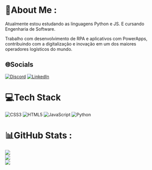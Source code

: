 # 💫About Me :

Atualmente estou estudando as linguagens Python e JS. E cursando Engenharia de Software.

Trabalho com desenvolvimento de RPA e aplicativos com PowerApps,
contribuindo com a digitalização e inovação em um dos maiores operadores logísticos do mundo.



## 🌐Socials
[![Discord](https://img.shields.io/badge/Discord-%237289DA.svg?logo=discord&logoColor=white)](htttps://discord.gg/rochamarcs#9856) [![LinkedIn](https://img.shields.io/badge/LinkedIn-%230077B5.svg?logo=linkedin&logoColor=white)](https://linkedin.com/in/https://www.linkedin.com/in/rocha-marcos/) 

# 💻Tech Stack
![CSS3](https://img.shields.io/badge/css3-%231572B6.svg?style=for-the-badge&logo=css3&logoColor=white) ![HTML5](https://img.shields.io/badge/html5-%23E34F26.svg?style=for-the-badge&logo=html5&logoColor=white) ![JavaScript](https://img.shields.io/badge/javascript-%23323330.svg?style=for-the-badge&logo=javascript&logoColor=%23F7DF1E)  ![Python](https://img.shields.io/badge/python-3670A0?style=for-the-badge&logo=python&logoColor=ffdd54)

# 📊GitHub Stats :
![](https://github-readme-stats.vercel.app/api?username=rochamrcs&theme=merko&hide_border=true&include_all_commits=true&count_private=false)<br/>
![](https://github-readme-streak-stats.herokuapp.com/?user=rochamrcs&theme=merko&hide_border=true)<br/>
![](https://github-readme-stats.vercel.app/api/top-langs/?username=rochamrcs&theme=merko&hide_border=true&include_all_commits=true&count_private=false&layout=compact)
